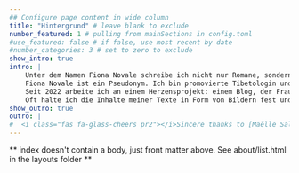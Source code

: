 ```yaml
---
## Configure page content in wide column
title: "Hintergrund" # leave blank to exclude
number_featured: 1 # pulling from mainSections in config.toml
#use_featured: false # if false, use most recent by date
#number_categories: 3 # set to zero to exclude
show_intro: true
intro: |
    Unter dem Namen Fiona Novale schreibe ich nicht nur Romane, sondern auch Gedichte, Kurzgeschichten und philosophische Essays.</br></br>
    Fiona Novale ist ein Pseudonym. Ich bin promovierte Tibetologin und Philosophin, forsche und publiziere zu kulturwissenschaftlichen Themen [erschbamer.net](https://erschbamer.net/). Außerdem bin ich als kreative Schreiberin tätig.</br></br>
    Seit 2022 arbeite ich an einem Herzensprojekt: einem Blog, der Frauen aller Zeiten und Kontinente sichtbar macht – [erinnermich.eu](https://erinnermich.eu). Die Arbeit daran hat mich zu meinem Roman *Zeitwunden* inspiriert.</br></br>
    Oft halte ich die Inhalte meiner Texte in Form von Bildern fest und verbringt daher gerne Zeit in meinem Atelier. Alle Bilder – oder besser gesagt: Auszüge davon –, die ich hier poste, stammen von mir.
show_outro: true
outro: |
#  <i class="fas fa-glass-cheers pr2"></i>Sincere thanks to [Maëlle Salmon](https://masalmon.eu/) for her help naming this Hugo theme!
---
```


** index doesn't contain a body, just front matter above.
See about/list.html in the layouts folder **
